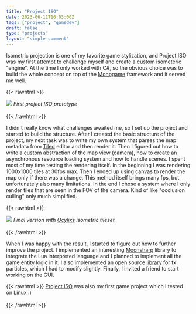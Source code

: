```yaml
---
title: "Project ISO"
date: 2023-06-11T16:03:00Z
tags: ["project", "gamedev"]
draft: false
type: "projects"
layout: "simple-comment"
---
```

Isometric projection is one of my favorite game stylization, and Project ISO was my first attempt to challenge myself and create a custom isometeric "engine". At the time I only worked with C#, so the obvious choice was to build the whole concept on top of the [Monogame](https://www.monogame.net/) framework and it served me well.

{{< rawhtml >}}
<div class="text-center">
    <img src="/projects/projectiso2.jpg" class="rounded mx-auto d-block img-fluid"></img>
    <i>First project ISO prototype</i>
</div>
<br/>
{{< /rawhtml >}}

I didn't really know what challenges awaited me, so I set up the project and started to build the structure. After I created the basic structure of the project, my next task was to write my own system that parses the map metadata from [Tiled](https://www.mapeditor.org/) editor and then render it.
Then I figured out how to write a custom abstraction of the map view (camera), how to create an asynchronous resource loading system and how to handle scenes. I spent most of my time testing the rendering itself. In the beginning I was rendering 1000x1000 tiles at 30fps max. Then I ended up using canvas to render the map only if there was a change. This method itself brings many fps, but unfortunately also many limitations. In the end I chose a system where I only render tiles that are seen in the FOV of the camera. Kind of like "occlusion culling" only much simplified.

{{< rawhtml >}}
<div class="text-center">
    <img src="/projects/projectiso1.jpg" class="rounded mx-auto d-block img-fluid"></img>
    <i>Final version with <a href="https://opengameart.org/content/isometric-walls">Ocylixs</a> isometric tileset</i>
</div>
<br/>
{{< /rawhtml >}}

 When I was happy with the result, I started to figure out how to further improve the project. I implemented an interesting [Moonsharp](https://www.moonsharp.org/) library to integrate the Lua interpreted language and I planned to implement all the game entity logic in it. I also implemented an open source [library](https://github.com/playerthree-ltd/MonoGame-Pixi-Particles) for fx particles, which I had to modify slightly. Finally, I invited a friend to start working on the GUI.

{{< rawhtml >}}
<a href="https://github.com/Veslo5/ProjectISO"><i data-feather="github"></i> Project ISO</a> was also my first game project which I tested on Linux :) 
<br/>
<br/>
{{< /rawhtml >}}